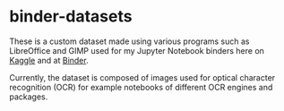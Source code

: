 # binder-datasets

These is a custom dataset made using various programs such as LibreOffice and GIMP used for my Jupyter Notebook binders here on [Kaggle](https://www.kaggle.com/dhorvay) and at [Binder](https://mybinder.org/v2/gh/dhorvay/binder/HEAD).

Currently, the dataset is composed of images used for optical character recognition (OCR) for example notebooks of different OCR engines and packages.